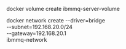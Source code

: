 docker volume create  ibmmq-server-volume

docker network create --driver=bridge \
    --subnet=192.168.20.0/24 \
    --gateway=192.168.20.1 \
    ibmmq-network